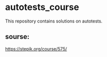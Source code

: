 # autotests_course
This repository contains solutions on autotests.
## sourse:
https://stepik.org/course/575/
